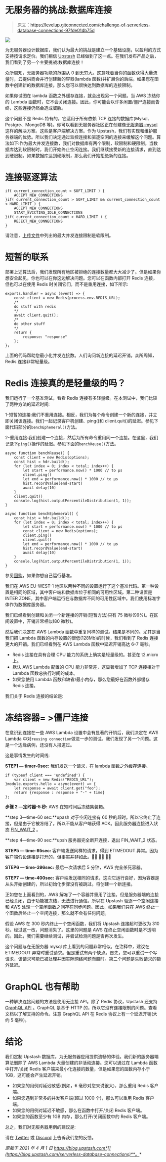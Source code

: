 # 无服务器的挑战:数据库连接

> 原文：<https://levelup.gitconnected.com/challenge-of-serverless-database-connections-97fde014b75d>

![](img/1878e3d9045796d531a1a214ab8611e2.png)

为无服务器设计数据库，我们认为最大的挑战是建立一个基础设施，以盈利的方式支持按请求定价。我们相信 [Upstash](https://upstash.com) 已经做到了这一点。在我们发布产品之后，我们看到了另一个主要挑战:数据库连接！

众所周知，无服务器功能的范围从 0 到无穷大。这意味着当你的函数获得大量流量时，云提供商会并行创建新的容器(lambda 函数)并扩展你的后端。如果您在函数中创建新的数据库连接，那么您可以很快达到数据库的连接限制。

如果你试图在 lambda 函数之外缓存连接，就会出现另一个问题。当 AWS 冻结你的 Lambda 函数时，它不会关闭连接。因此，你可能会以许多闲置/僵尸连接而告终，这些连接仍然会造成威胁。

这个问题不是 Redis 特有的，它适用于所有依赖 TCP 连接的数据库(Mysql、Postgre、MongoDB 等)。你可以看到无服务器社区正在创建像[无服务器-mysql](https://github.com/jeremydaly/serverless-mysql) 这样的解决方案。这些是客户端解决方案。作为 Upstash，我们有实现和维护服务器端的优势。所以我们决定通过监控连接和驱逐空闲的连接来缓解这个问题。算法如下:作为最大并发连接数，我们对数据库有两个限制，软限制和硬限制。当数据库达到软限制时，我们开始终止空闲连接。我们继续接受新的连接请求，直到达到硬限制。如果数据库达到硬限制，那么我们开始拒绝新的连接。

# 连接驱逐算法

```
if( current_connection_count < SOFT_LIMIT ) {
    ACCEPT_NEW_CONNECTIONS
}if( current_connection_count > SOFT_LIMIT && current_connection_count < HARD_LIMIT ) {
    ACCEPT_NEW_CONNECTIONS
    START_EVICTING_IDLE_CONNECTIONS
}if( current_connection_count > HARD_LIMIT ) {
    REJECT_NEW_CONNECTIONS
}
```

请注意，[上传文件](https://docs.upstash.com/overall/databasetypes)中列出的最大并发连接限制是软限制。

# 短暂的联系

部署上述算法后，我们发现所有地区被拒绝的连接数量都大大减少了。但是如果你想安全起见，你也可以在你这边解决问题。您可以在函数内部打开 Redis 连接，但也可以在使用 Redis 时关闭它们，而不是重用连接，如下所示:

```
exports.handler = async (event) => {
    const client = new Redis(process.env.REDIS_URL);
    /*
    do stuff with redis
    */
    await client.quit();
    /*
    do other stuff
    */
    return {
        response: "response"
    };
};
```

上面的代码帮助您最小化并发连接数。人们询问新连接的延迟开销。众所周知，Redis 连接非常轻量级。

# Redis 连接真的是轻量级的吗？

我们运行了一个基准测试，看看 Redis 连接有多轻量级。在本测试中，我们比较了两种方法的延迟时间:

1-短暂的连接:我们不重用连接。相反，我们为每个命令创建一个新的连接，并立即关闭该连接。我们一起记录客户机创建、ping()和 client.quit()的延迟。参见下面代码部分的`benchEphemeral()`方法。

2-重用连接:我们创建一个连接，然后为所有命令重用同一个连接。在这里，我们记录下`ping()`操作的延迟。参见下面的`benchReuse()`方法。

```
async function benchReuse() {
    const client = new Redis(options);
    const hist = hdr.build();
    for (let index = 0; index < total; index++) {
        let start = performance.now() * 1000 // to μs
        client.ping()
        let end = performance.now() * 1000 // to μs
        hist.recordValue(end-start)
        await delay(10)
    }
    client.quit()
    console.log(hist.outputPercentileDistribution(1, 1));
}

async function benchEphemeral() {
    const hist = hdr.build();
    for (let index = 0; index < total; index++) {
        let start = performance.now() * 1000 // to μs
        const client = new Redis(options);
        client.ping()
        client.quit()
        let end = performance.now() * 1000 // to μs
        hist.recordValue(end-start)
        await delay(10)
    }
    console.log(hist.outputPercentileDistribution(1, 1));
}
```

参见[回购](https://github.com/upstash/redis-connection-benchmark)，如果你想自己运行基准。

我们在 AWS EU-WEST-1 地区以两种不同的设置运行了这个基准代码。第一种设置是相同的区域，其中客户端和数据库位于相同的可用性区域。第二种设置是 INTER ZONE，其中客户端运行在与数据库不同的可用性区域中。我们使用标准字体作为数据库服务器。

我们已经看到创建和关闭一个新连接的开销(短暂方法)只有 75 微秒(99%)。在区间设置中，开销非常相似(80 微秒)。

然后我们决定在 AWS Lambda 函数中重复同样的测试。结果是不同的。尤其是当我们把 Lambda 函数的内存设置的很低(128Mb)的时候，我们看到了 Redis 连接更大的开销。我们已经看到在 AWS Lambda 函数中延迟开销高达 6–7 毫秒。

*   Redis 连接在具有合理 CPU 能力的系统上确实是轻量级的。甚至在 t2.micro 上。
*   默认 AWS Lambda 配置的 CPU 能力非常差，这显著增加了 TCP 连接相对于 Lambda 函数总执行时间的成本。
*   如果您使用 Lambda 函数和缺省/最小内存，那么您最好在函数外部缓存 Redis 连接。

我们关于 Redis 连接的结论是:

# 冻结容器= >僵尸连接

在意识到连接在一些 AWS Lambda 设置中会有显著的开销后，我们决定在 AWS Lambda 中对`reusing connection`做进一步的测试。我们发现了另一个问题。这是一个边缘病例，还没有人报道过。

这是事情发生的时间线:

**STEP1 — timer-0sec:** 我们发送一个请求，在 lambda 函数之外缓存连接。

```
if (typeof client === 'undefined') {
    var client = new Redis("REDIS_URL");
}module.exports.hello = async(event) => {
    let response = await client.get("foo");
    return {response : response + "-" + time}
};
```

**步骤 2 —定时器-5 秒:** AWS 在短时间后冻结集装箱。

**step 3—time-60 sec:**upash 对于空闲连接有 60 秒的超时。所以它终止了连接，但是由于它被冻结了，所以不能从客户端获得 ACK。因此服务器连接进入状态 [FIN_WAIT_2](https://kb.iu.edu/d/ajmi) 。

**step 4—time-90 sec:**upsh 服务器完全断开连接，退出 FIN_WAIT_2 状态。

**STEP5 — time-95sec:** 客户端发送同样的请求，得到 ETIMEDOUT 异常。因为客户端假设连接是打开的，但事实并非如此。🤦🏻 🤦🏻 🤦🏻

**STEP6 — time-396sec:** 最后一次请求后 5 分钟，AWS 完全杀死容器。

**STEP7 — time-400sec:** 客户端发送相同的请求，这次它运行良好，因为容器是从头开始创建的，所以初始化步骤没有被跳过。将创建一个新连接。

正如您在上面看到的，AWS 解冻了一个容器并重用了连接。但是服务器端的连接已经关闭，由于功能被冻结，无法进行通信。所以在 Upstash 驱逐一个空闲连接和 AWS 处理一个空闲函数之间存在同步问题。因此，如果我们只在 AWS 终止一个函数后终止一个空闲连接，那么就不会有任何问题。

假设 AWS 在 300 秒内终止一个空闲函数，我们将 Upstash 连接超时更改为 310 秒。经过这一改，问题消失了。这里的问题是 AWS 在终止空闲函数时是不透明的。因此，我们需要继续测试，并尝试检测问题是否再次发生。

这个问题与在无服务器 mysql 库上看到的问题非常相似。在注释中，建议在 ETIMEDOUT 异常时重试请求。但是重试有两个缺点。首先，您可以重试一个写请求，该请求可能已被处理并因实际网络问题而超时。第二个问题是失败请求的额外延迟。

# GraphQL 也有帮助

一种解决连接问题的方法是使用无连接 API。除了 Redis 协议，Upstash 还支持 [GraphQL API](https://docs.upstash.com/graphql/aboutgraphqlapi) 。GraphQL 是基于 HTTP 的，所以它没有连接限制的问题。查看文档以了解支持的命令。注意 GraphQL API 在 Redis 协议上有一个延迟开销(大约 5 毫秒)。

# 结论

我们定制 Upstash 数据库，为无服务器应用提供流畅的体验。我们新的服务器端算法删除了 AWS Lambda 大量创建的非活动连接。您可以通过在 Lambda 函数中打开/关闭 Redis 客户端来最小化连接的数量，但是如果您的函数内存小于 1GB，这可能会产生延迟开销。

*   如果您的用例对延迟敏感(例如，6 毫秒对您来说很大)，那么重用 Redis 客户端。
*   如果您遇到非常多的并发客户端(超过 1000 个)，那么可以重用 Redis 客户端。
*   如果您的用例对延迟不敏感，那么在函数中打开/关闭 Redis 客户端。
*   如果您的函数至少有 1GB 内存，那么打开/关闭函数中的 Redis 客户端。

总之，我们对无服务器用例的建议是:

请在 [Twitter](https://twitter.com/upstash) 或 [Discord](https://discord.com/invite/w9SenAtbme) 上告诉我们您的反馈。

*原载于 2021 年 4 月 1 日 https://blog.upstash.com*[](https://blog.upstash.com/serverless-database-connections)**。**